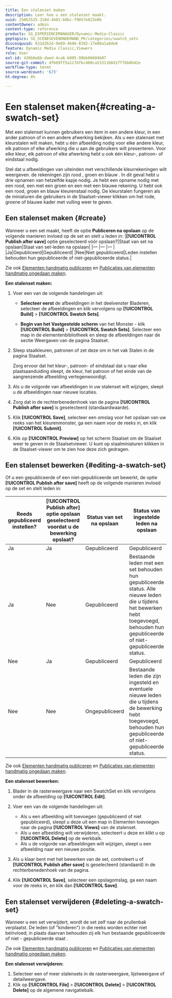 ```yaml
---
title: Een stalenset maken
description: Leer hoe u een stalenset maakt.
uuid: 250b3525-310d-4481-b0bc-f9057e823e0b
contentOwner: admin
content-type: reference
products: SG_EXPERIENCEMANAGER/Dynamic-Media-Classic
geptopics: SG_SCENESEVENONDEMAND_PK/categories/swatch_sets
discoiquuid: 631d2b2d-9e69-4b96-8392-17e00a1a8de0
feature: Dynamic Media Classic,Viewers
role: User
exl-id: 426b6e6b-daed-4ca6-b095-99bb06604b07
source-git-commit: df689ff5a127bfbc400ca5331168d1ff7bb0b42e
workflow-type: tm+mt
source-wordcount: '673'
ht-degree: 0%

---
```


# Een stalenset maken{#creating-a-swatch-set}

Met een stalenset kunnen gebruikers een item in een andere kleur, in een ander patroon of in een andere afwerking bekijken. Als u een stalenset met kleurstalen wilt maken, hebt u één afbeelding nodig voor elke andere kleur, elk patroon of elke afwerking die u aan de gebruikers wilt presenteren. Voor elke kleur, elk patroon of elke afwerking hebt u ook één kleur-, patroon- of eindstaal nodig.

Stel dat u afbeeldingen van uiteinden met verschillende kleurrekeningen wilt weergeven. de rekeningen zijn rood , groen en blauw . In dit geval hebt u drie opnamen van hetzelfde kapje nodig. Je hebt een opname nodig met een rood, een met een groen en een met een blauwe rekening. U hebt ook een rood, groen en blauw kleurenstaal nodig. De kleurstalen fungeren als de miniaturen die gebruikers in de Staalset-viewer klikken om het rode, groene of blauwe kader met vulling weer te geven.

## Een stalenset maken {#create}

Wanneer u een set maakt, heeft de optie **Publiceren na opslaan** op de volgende manieren invloed op de set en stelt u leden in:
|**[!UICONTROL Publish after save]** optie geselecteerd vóór opslaan?|Staat van set na opslaan|Staat van set-leden na opslaan|
|— |— |— |
|Ja|Gepubliceerd|Gepubliceerd|
|Nee|Niet gepubliceerd|Leden instellen behouden hun gepubliceerde of niet-gepubliceerde status.|

Zie ook [Elementen handmatig publiceren](publishing-files.md#manually_publishing_assets) en [Publicaties van elementen handmatig ongedaan maken](publishing-files.md#manually_unpublishing_assets).

**Een stalenset maken:**

1. Voer een van de volgende handelingen uit:

   * **Selecteer eerst**  de afbeeldingen in het deelvenster Bladeren, selecteer de afbeeldingen en klik vervolgens op  **[!UICONTROL Build]** >  **[!UICONTROL Swatch Sets]**.

   * **Begin van het Vastgestelde scherm**  van het Monster - klik  **[!UICONTROL Build]** >  **[!UICONTROL Swatch Sets]**. Selecteer een map in de elementenbibliotheek en sleep de afbeeldingen naar de sectie Weergaven van de pagina Staalset.

1. Sleep staalkleuren, patronen of zet deze om in het vak Stalen in de pagina Staalset.

   Zorg ervoor dat het kleur-, patroon- of eindstaal dat u naar elke plaatsaanduiding sleept, de kleur, het patroon of het einde van de aangrenzende afbeelding vertegenwoordigt.

1. Als u de volgorde van afbeeldingen in uw stalenset wilt wijzigen, sleept u de afbeeldingen naar nieuwe locaties.
1. Zorg dat in de rechterbenedenhoek van de pagina **[!UICONTROL Publish after save]** is geselecteerd (standaardwaarde).
1. Klik **[!UICONTROL Save]**, selecteer een omslag voor het opslaan van uw reeks van het kleurenmonster, ga een naam voor de reeks in, en klik **[!UICONTROL Submit]**.
1. Klik op **[!UICONTROL Preview]** op het scherm Staalset om de Staalset weer te geven in de Staalsetviewer. U kunt op staalminiaturen klikken in de Staalset-viewer om te zien hoe deze zich gedragen.

## Een stalenset bewerken {#editing-a-swatch-set}

Of u een gepubliceerde of een niet-gepubliceerde set bewerkt, de optie **[!UICONTROL Publish after save]** heeft op de volgende manieren invloed op de set en stelt leden in:

| Reeds gepubliceerd instellen? | **[!UICONTROL Publish after]** optie opslaan geselecteerd voordat u de bewerking opslaat? | Status van set na opslaan | Status van ingestelde leden na opslaan |
|--- |--- |--- |--- |
| Ja | Ja | Gepubliceerd | Gepubliceerd |
| Ja | Nee | Gepubliceerd | Bestaande leden met een set behouden hun gepubliceerde status. Alle nieuwe leden die u tijdens het bewerken hebt toegevoegd, behouden hun gepubliceerde of niet-gepubliceerde status. |
| Nee | Ja | Gepubliceerd | Gepubliceerd |
| Nee | Nee | Ongepubliceerd | Bestaande leden die zijn ingesteld en eventuele nieuwe leden die u tijdens de bewerking hebt toegevoegd, behouden hun gepubliceerde of niet-gepubliceerde status. |

Zie ook [Elementen handmatig publiceren](publishing-files.md#manually_publishing_assets) en [Publicaties van elementen handmatig ongedaan maken](publishing-files.md#manually_unpublishing_assets).

**Een stalenset bewerken:**

1. Blader in de rasterweergave naar een SwatchSet en klik vervolgens onder de afbeelding op **[!UICONTROL Edit]**.
1. Voer een van de volgende handelingen uit:

   * Als u een afbeelding wilt toevoegen (gepubliceerd of niet gepubliceerd), sleept u deze uit een map in Elementen toevoegen naar de pagina **[!UICONTROL Views]** van de stalenset.
   * Als u een afbeelding wilt verwijderen, selecteert u deze en klikt u op **[!UICONTROL Delete]** op de werkbalk.
   * Als u de volgorde van afbeeldingen wilt wijzigen, sleept u een afbeelding naar een nieuwe positie.

1. Als u klaar bent met het bewerken van de set, controleert u of **[!UICONTROL Publish after save]** is geselecteerd (standaard) in de rechterbenedenhoek van de pagina.
1. Klik **[!UICONTROL Save]**, selecteer een opslagomslag, ga een naam voor de reeks in, en klik dan **[!UICONTROL Save]**.

## Een stalenset verwijderen {#deleting-a-swatch-set}

Wanneer u een set verwijdert, wordt de set zelf naar de prullenbak verplaatst. De leden (of &quot;kinderen&quot;) in die reeks worden echter niet beïnvloed; in plaats daarvan behouden zij elk hun bestaande gepubliceerde of niet - gepubliceerde staat .

Zie ook [Elementen handmatig publiceren](publishing-files.md#manually_publishing_assets) en [Publicaties van elementen handmatig ongedaan maken](publishing-files.md#manually_unpublishing_assets).

**Een stalenset verwijderen:**

1. Selecteer een of meer stalensets in de rasterweergave, lijstweergave of detailweergave.
1. Klik op **[!UICONTROL File]** > **[!UICONTROL Delete]** > **[!UICONTROL Delete]** op de algemene navigatiebalk.
